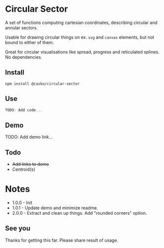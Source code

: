 # Circular Sector

A set of functions computing cartesian coordinates, describing circular and annular sectors.

Usable for drawing circular things on ex. `svg` and `canvas` elements, but not bound to either of them.

Great for circular visualisations like spread, progress and reticulated splines. No dependencies.

## Install

`npm install @casko/circular-sector`

## Use

``` ts
TODO: Add code...

```

## Demo  

TODO: Add demo link...

## Todo

  - ~~Add links to demo~~
  - Centroid(s)

# Notes

 - 1.0.0 - Init
 - 1.0.1 - Update demo and minimize readme.
 - 2.0.0 - Extract and clean up things. Add "rounded corners" option.

## See you

Thanks for getting this far. Please share result of usage.
